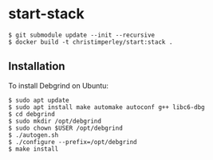# start-stack

```
$ git submodule update --init --recursive
$ docker build -t christimperley/start:stack .
```

## Installation

To install Debgrind on Ubuntu:

```
$ sudo apt update
$ sudo apt install make automake autoconf g++ libc6-dbg
$ cd debgrind
$ sudo mkdir /opt/debgrind
$ sudo chown $USER /opt/debgrind
$ ./autogen.sh
$ ./configure --prefix=/opt/debgrind
$ make install
```
